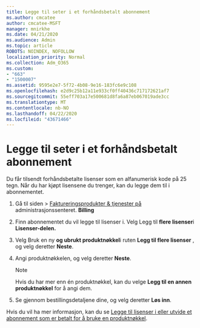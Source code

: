 ```yaml
---
title: Legge til seter i et forhåndsbetalt abonnement
ms.author: cmcatee
author: cmcatee-MSFT
manager: mnirkhe
ms.date: 04/21/2020
ms.audience: Admin
ms.topic: article
ROBOTS: NOINDEX, NOFOLLOW
localization_priority: Normal
ms.collection: Adm_O365
ms.custom:
- "663"
- "1500007"
ms.assetid: 9595e2e7-5f72-4b08-9e16-183fc6e9c108
ms.openlocfilehash: e2d9c25b12a11e933cf0ff40436c717172621af7
ms.sourcegitcommit: 55eff703a17e500681d8fa6a87eb067019ade3cc
ms.translationtype: MT
ms.contentlocale: nb-NO
ms.lasthandoff: 04/22/2020
ms.locfileid: "43671466"
---
```

# <a name="add-seats-to-a-prepaid-subscription"></a>Legge til seter i et forhåndsbetalt abonnement

Du får tilsendt forhåndsbetalte lisenser som en alfanumerisk kode på 25 tegn. Når du har kjøpt lisensene du trenger, kan du legge dem til i abonnementet. 

1. Gå til siden > [Faktureringsprodukter & tjenester på](https://go.microsoft.com/fwlink/p/?linkid=842054) administrasjonssenteret. **Billing**

2. Finn abonnementet du vil legge til lisenser i. Velg Legg til **flere lisenser**i **Lisenser-delen.**

3. Velg Bruk en ny **og ubrukt produktnøkkel**i ruten **Legg til flere lisenser** , og velg deretter **Neste**.

4. Angi produktnøkkelen, og velg deretter **Neste**.

    > [!NOTE]
    > Hvis du har mer enn én produktnøkkel, kan du velge **Legg til en annen produktnøkkel** for å angi dem.

5. Se gjennom bestillingsdetaljene dine, og velg deretter **Løs inn**.

Hvis du vil ha mer informasjon, kan du se [Legge til lisenser i eller utvide et abonnement som er betalt for å bruke en produktnøkkel](https://docs.microsoft.com/office365/admin/misc/add-licenses-using-product-key).